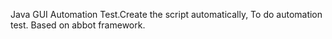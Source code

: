 Java GUI Automation Test.Create the script automatically, To do automation test. Based on abbot framework.